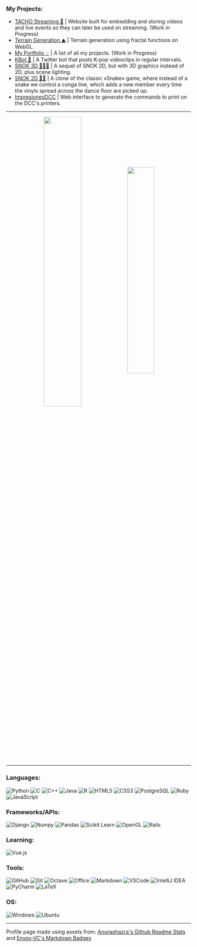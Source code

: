 ### My Projects:
- [TACHO Streaming 🎥](https://github.com/Gonxolo/tacho-streaming) | Website built for embedding and storing videos and live events so they can later be used on streaming. (Work in Progress)
- [Terrain Generation ⛰️](https://github.com/Gonxolo/terrain-generation) | Terrain generation using fractal functions on WebGL.
- [My Portfolio 💡](https://gonzaloalarcon.cl/) | A list of all my projects. (Work in Progress)
- [KBot 🤖](https://github.com/Gonxolo/KBot) | A Twitter bot that posts K-pop videoclips in regular intervals.
- [SNOK 3D 🕺🕺🕺](https://github.com/Gonxolo/tarea2Snake3D) | A sequel of SNOK 2D, but with 3D graphics instead of 2D, plus scene lighting.
- [SNOK 2D 🕺🕺](https://github.com/Gonxolo/tarea1Snake) | A clone of the classic «Snake» game, where instead of a snake we control a conga line, which adds a new member every time the vinyls spread across the dance floor are picked up.
- [ImpresionesDCC](https://github.com/Gonxolo/ImpresionesDCC) | Web interface to generate the commands to print on the DCC's printers. 

<hr>

<p align="center">
<img align="center" style="width: 45%" src="https://github-readme-stats.vercel.app/api?username=Gonxolo&hide_rank=true&show_icons=true&count_private=true&theme=synthwave" />

<img align="center" style="width: 38%" src="https://github-readme-stats.vercel.app/api/top-langs/?username=Gonxolo&layout=compact&count_private=true&theme=synthwave&langs_count=8"/>
</p>

<hr>

### Languages:
![Python](https://img.shields.io/badge/Python-14354C?style=for-the-badge&logo=python&logoColor=white)
![C](https://img.shields.io/badge/C-00599C?style=for-the-badge&logo=c&logoColor=white)
![C++](https://img.shields.io/badge/C%2B%2B-00599C?style=for-the-badge&logo=c%2B%2B&logoColor=white)
![Java](https://img.shields.io/badge/Java-ED8B00?style=for-the-badge&logo=java&logoColor=white)
![R](https://img.shields.io/badge/R-276DC3?style=for-the-badge&logo=r&logoColor=white)
![HTML5](https://img.shields.io/badge/HTML5-E34F26?style=for-the-badge&logo=html5&logoColor=white)
![CSS3](https://img.shields.io/badge/CSS3-1572B6?style=for-the-badge&logo=css3&logoColor=white)
![PostgreSQL](https://img.shields.io/badge/PostgreSQL-316192?style=for-the-badge&logo=postgresql&logoColor=white)
![Ruby](https://img.shields.io/badge/Ruby-CC342D?style=for-the-badge&logo=ruby&logoColor=white)
![JavaScript](https://img.shields.io/badge/JavaScript-F7DF1E?style=for-the-badge&logo=javascript&logoColor=black)

### Frameworks/APIs:
![Django](https://img.shields.io/badge/Django-092E20?style=for-the-badge&logo=django&logoColor=white)
![Numpy](https://img.shields.io/badge/Numpy-02569B?style=for-the-badge&logo=numpy&logoColor=white)
![Pandas](https://img.shields.io/badge/Pandas-FF2D20?style=for-the-badge&logo=pandas&logoColor=white)
![Scikit Learn](https://img.shields.io/badge/scikitlearn-02569B?style=for-the-badge&logo=scikitlearn&logoColor=white)
![OpenGL](https://img.shields.io/badge/OpenGL-593D88?style=for-the-badge&logo=opengl&logoColor=white)
![Rails](https://img.shields.io/badge/Ruby_on_Rails-CC0000?style=for-the-badge&logo=ruby-on-rails&logoColor=white)

### Learning:
![Vue.js](https://img.shields.io/badge/Vue.js-35495E?style=for-the-badge&logo=vue.js&logoColor=4FC08D)

### Tools:
![GitHub](https://img.shields.io/badge/GitHub-100000?style=for-the-badge&logo=github&logoColor=white)
![Git](https://img.shields.io/badge/Git-B7472A?style=for-the-badge&logo=git&logoColor=white)
![Octave](https://img.shields.io/badge/Octave-000000?style=for-the-badge&logo=octave&logoColor=white)
![Office](https://img.shields.io/badge/Microsoft_Office-D83B01?style=for-the-badge&logo=microsoft-office&logoColor=white)
![Markdown](https://img.shields.io/badge/Markdown-000000?style=for-the-badge&logo=markdown&logoColor=white)
![VSCode](https://img.shields.io/badge/VSCode-0FAAFF?style=for-the-badge&logo=visualstudio&logoColor=white)
![IntelliJ IDEA](https://img.shields.io/badge/IntelliJIDEA-ED8B00?style=for-the-badge&logo=intellijidea&logoColor=white)
![PyCharm](https://img.shields.io/badge/PyCharm-14354C?style=for-the-badge&logo=pycharm&logoColor=white)
![LaTeX](https://img.shields.io/badge/LaTeX-6DB33F?style=for-the-badge&logo=latex&logoColor=white)

### OS:
![Windows](https://img.shields.io/badge/Windows-0078D6?style=for-the-badge&logo=windows&logoColor=white)
![Ubuntu](https://img.shields.io/badge/Ubuntu-E95420?style=for-the-badge&logo=ubuntu&logoColor=white)

<hr>

Profile page made using assets from: [Anuraghazra's Github Readme Stats](https://github.com/anuraghazra/github-readme-stats) and [Envoy-VC's Markdown Badges](https://dev.to/envoy_/150-badges-for-github-pnk)
